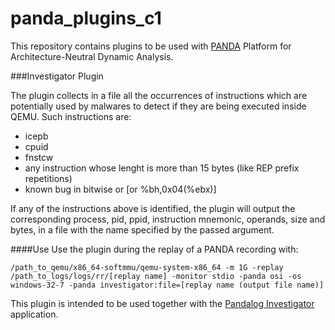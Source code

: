 # panda_plugins_c1

This repository contains plugins to be used with [PANDA](https://github.com/moyix/panda) Platform for Architecture-Neutral Dynamic Analysis.

###Investigator Plugin

The plugin collects in a file all the occurrences of instructions which are potentially used by malwares to detect if they are being executed inside QEMU.
Such instructions are:

* icepb 
* cpuid
* fnstcw
* any instruction whose lenght is more than 15 bytes (like REP prefix repetitions)
* known bug in bitwise or [or %bh,0x04(%ebx)]

If any of the instructions above is identified, the plugin will output the corresponding process, pid, ppid, instruction mnemonic, operands, size and bytes, in a file with the name specified by the passed argument.

####Use
Use the plugin during the replay of a PANDA recording with:

    /path_to_qemu/x86_64-softmmu/qemu-system-x86_64 -m 1G -replay /path_to_logs/logs/rr/[replay name] -monitor stdio -panda osi -os windows-32-7 -panda investigator:file=[replay name (output file name)]

This plugin is intended to be used together with the [Pandalog Investigator](https://github.com/ClonedOne/pandalog_investigator) application.
